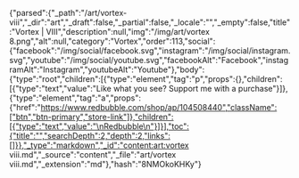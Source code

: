 {"parsed":{"_path":"/art/vortex-viii","_dir":"art","_draft":false,"_partial":false,"_locale":"","_empty":false,"title":"Vortex | VIII","description":null,"img":"/img/art/vortex  8.png","alt":null,"category":"Vortex","order":113,"social":{"facebook":"/img/social/facebook.svg","instagram":"/img/social/instagram.svg","youtube":"/img/social/youtube.svg","facebookAlt":"Facebook","instagramAlt":"Instagram","youtubeAlt":"Youtube"},"body":{"type":"root","children":[{"type":"element","tag":"p","props":{},"children":[{"type":"text","value":"Like what you see? Support me with a purchase"}]},{"type":"element","tag":"a","props":{"href":"https://www.redbubble.com/shop/ap/104508440","className":["btn","btn-primary","store-link"]},"children":[{"type":"text","value":"\nRedbubble\n"}]}],"toc":{"title":"","searchDepth":2,"depth":2,"links":[]}},"_type":"markdown","_id":"content:art:vortex viii.md","_source":"content","_file":"art/vortex viii.md","_extension":"md"},"hash":"8NMOkoKHKy"}